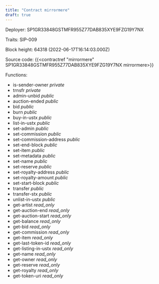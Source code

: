 ```yaml
---
title: "Contract mirrormere"
draft: true
---
```

Deployer: SP1GR33848GSTMFR955Z77DAB835XYE9FZG19Y7NX

Traits:
SIP-009 



Block height: 64318 (2022-06-17T16:14:03.000Z)

Source code: {{<contractref "mirrormere" SP1GR33848GSTMFR955Z77DAB835XYE9FZG19Y7NX mirrormere>}}

Functions:

* is-sender-owner _private_
* trnsfr _private_
* admin-unbid _public_
* auction-ended _public_
* bid _public_
* burn _public_
* buy-in-ustx _public_
* list-in-ustx _public_
* set-admin _public_
* set-commission _public_
* set-commission-address _public_
* set-end-block _public_
* set-item _public_
* set-metadata _public_
* set-name _public_
* set-reserve _public_
* set-royalty-address _public_
* set-royalty-amount _public_
* set-start-block _public_
* transfer _public_
* transfer-stx _public_
* unlist-in-ustx _public_
* get-artist _read_only_
* get-auction-end _read_only_
* get-auction-start _read_only_
* get-balance _read_only_
* get-bid _read_only_
* get-commission _read_only_
* get-item _read_only_
* get-last-token-id _read_only_
* get-listing-in-ustx _read_only_
* get-name _read_only_
* get-owner _read_only_
* get-reserve _read_only_
* get-royalty _read_only_
* get-token-uri _read_only_
